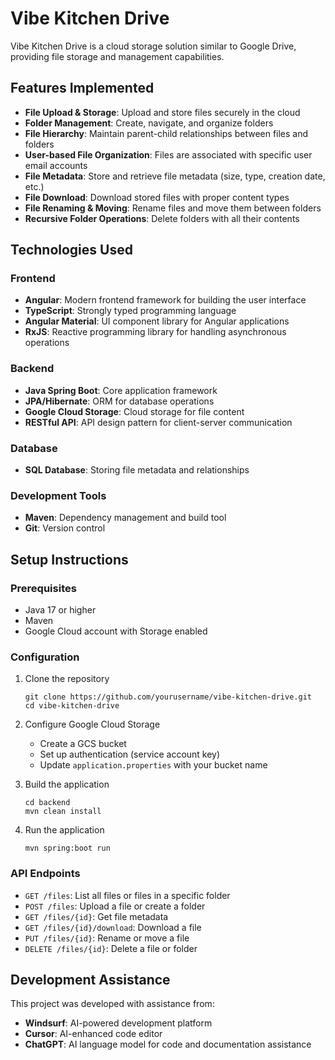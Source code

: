 # Vibe Kitchen Drive

Vibe Kitchen Drive is a cloud storage solution similar to Google Drive, providing file storage and management capabilities.

## Features Implemented

- **File Upload & Storage**: Upload and store files securely in the cloud
- **Folder Management**: Create, navigate, and organize folders
- **File Hierarchy**: Maintain parent-child relationships between files and folders
- **User-based File Organization**: Files are associated with specific user email accounts
- **File Metadata**: Store and retrieve file metadata (size, type, creation date, etc.)
- **File Download**: Download stored files with proper content types
- **File Renaming & Moving**: Rename files and move them between folders
- **Recursive Folder Operations**: Delete folders with all their contents

## Technologies Used

### Frontend
- **Angular**: Modern frontend framework for building the user interface
- **TypeScript**: Strongly typed programming language
- **Angular Material**: UI component library for Angular applications
- **RxJS**: Reactive programming library for handling asynchronous operations

### Backend
- **Java Spring Boot**: Core application framework
- **JPA/Hibernate**: ORM for database operations
- **Google Cloud Storage**: Cloud storage for file content
- **RESTful API**: API design pattern for client-server communication

### Database
- **SQL Database**: Storing file metadata and relationships

### Development Tools
- **Maven**: Dependency management and build tool
- **Git**: Version control

## Setup Instructions

### Prerequisites
- Java 17 or higher
- Maven
- Google Cloud account with Storage enabled

### Configuration
1. Clone the repository
   ```
   git clone https://github.com/yourusername/vibe-kitchen-drive.git
   cd vibe-kitchen-drive
   ```

2. Configure Google Cloud Storage
   - Create a GCS bucket
   - Set up authentication (service account key)
   - Update `application.properties` with your bucket name

3. Build the application
   ```
   cd backend
   mvn clean install
   ```

4. Run the application
   ```
   mvn spring:boot run
   ```

### API Endpoints

- `GET /files`: List all files or files in a specific folder
- `POST /files`: Upload a file or create a folder
- `GET /files/{id}`: Get file metadata
- `GET /files/{id}/download`: Download a file
- `PUT /files/{id}`: Rename or move a file
- `DELETE /files/{id}`: Delete a file or folder

## Development Assistance
This project was developed with assistance from:
- **Windsurf**: AI-powered development platform
- **Cursor**: AI-enhanced code editor
- **ChatGPT**: AI language model for code and documentation assistance
